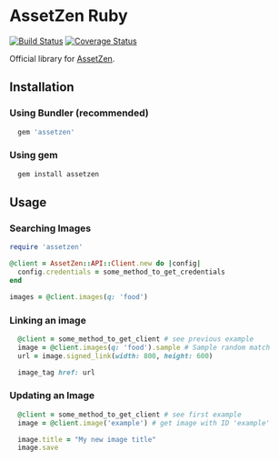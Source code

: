 AssetZen Ruby
=============

[![Build Status](https://travis-ci.org/mrzen/assetzen-ruby.svg?branch=master)](https://travis-ci.org/mrzen/assetzen-ruby)
[![Coverage Status](https://coveralls.io/repos/github/mrzen/assetzen-ruby/badge.svg?branch=master)](https://coveralls.io/github/mrzen/assetzen-ruby?branch=master)

Official library for [AssetZen][az].

Installation
------------

### Using Bundler (recommended)

~~~~ruby
  gem 'assetzen'
~~~~

### Using gem

~~~~ruby
  gem install assetzen
~~~~

Usage
-----

### Searching Images

~~~~ruby
require 'assetzen'

@client = AssetZen::API::Client.new do |config|
  config.credentials = some_method_to_get_credentials
end

images = @client.images(q: 'food')

~~~~

### Linking an image

~~~~ruby
  @client = some_method_to_get_client # see previous example
  image = @client.images(q: 'food').sample # Sample random match
  url = image.signed_link(width: 800, height: 600)

  image_tag href: url
~~~~

### Updating an Image

~~~~ruby
  @client = some_method_to_get_client # see first example
  image = @client.image('example') # get image with ID 'example'

  image.title = "My new image title"
  image.save
~~~~

[az]: http://assetzen.net/
